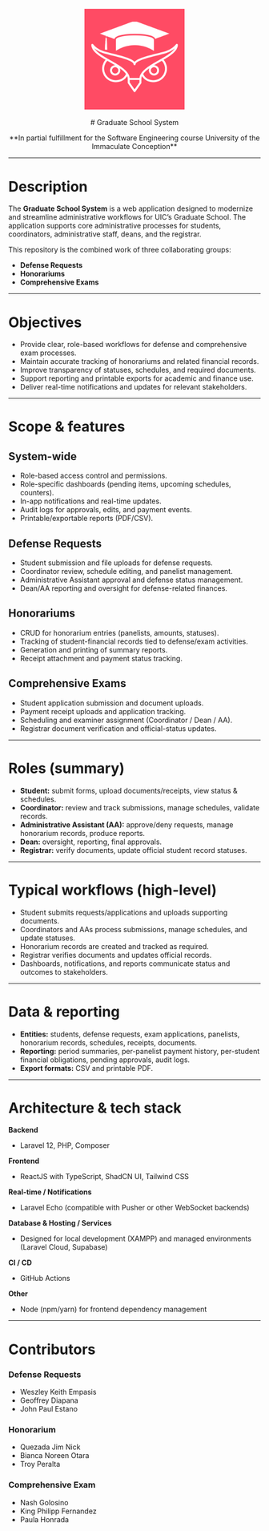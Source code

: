 <p align="center">
  <img src="public/grad_logo.png" alt="Graduate School Logo" width="200"/>
</p>
<p align="center">
# Graduate School System
</p>
<p align="center">
**In partial fulfillment for the Software Engineering course University of the Immaculate Conception**
</p>

---
# Description

The **Graduate School System** is a web application designed to modernize and streamline administrative workflows for UIC’s Graduate School. The application supports core administrative processes for students, coordinators, administrative staff, deans, and the registrar.

This repository is the combined work of three collaborating groups:
- **Defense Requests**
- **Honorariums**
- **Comprehensive Exams**

---

# Objectives

- Provide clear, role-based workflows for defense and comprehensive exam processes.  
- Maintain accurate tracking of honorariums and related financial records.  
- Improve transparency of statuses, schedules, and required documents.  
- Support reporting and printable exports for academic and finance use.  
- Deliver real-time notifications and updates for relevant stakeholders.

---

# Scope & features

## System-wide
- Role-based access control and permissions.  
- Role-specific dashboards (pending items, upcoming schedules, counters).  
- In-app notifications and real-time updates.  
- Audit logs for approvals, edits, and payment events.  
- Printable/exportable reports (PDF/CSV).

## Defense Requests
- Student submission and file uploads for defense requests.  
- Coordinator review, schedule editing, and panelist management.  
- Administrative Assistant approval and defense status management.  
- Dean/AA reporting and oversight for defense-related finances.

## Honorariums
- CRUD for honorarium entries (panelists, amounts, statuses).  
- Tracking of student-financial records tied to defense/exam activities.  
- Generation and printing of summary reports.  
- Receipt attachment and payment status tracking.

## Comprehensive Exams
- Student application submission and document uploads.  
- Payment receipt uploads and application tracking.  
- Scheduling and examiner assignment (Coordinator / Dean / AA).  
- Registrar document verification and official-status updates.

---

# Roles (summary)

- **Student:** submit forms, upload documents/receipts, view status & schedules.  
- **Coordinator:** review and track submissions, manage schedules, validate records.  
- **Administrative Assistant (AA):** approve/deny requests, manage honorarium records, produce reports.  
- **Dean:** oversight, reporting, final approvals.  
- **Registrar:** verify documents, update official student record statuses.

---

# Typical workflows (high-level)

- Student submits requests/applications and uploads supporting documents.  
- Coordinators and AAs process submissions, manage schedules, and update statuses.  
- Honorarium records are created and tracked as required.  
- Registrar verifies documents and updates official records.  
- Dashboards, notifications, and reports communicate status and outcomes to stakeholders.

---

# Data & reporting

- **Entities:** students, defense requests, exam applications, panelists, honorarium records, schedules, receipts, documents.  
- **Reporting:** period summaries, per-panelist payment history, per-student financial obligations, pending approvals, audit logs.  
- **Export formats:** CSV and printable PDF.

---

# Architecture & tech stack

**Backend**
- Laravel 12, PHP, Composer

**Frontend**
- ReactJS with TypeScript, ShadCN UI, Tailwind CSS

**Real-time / Notifications**
- Laravel Echo (compatible with Pusher or other WebSocket backends)

**Database & Hosting / Services**
- Designed for local development (XAMPP) and managed environments (Laravel Cloud, Supabase)

**CI / CD**
- GitHub Actions

**Other**
- Node (npm/yarn) for frontend dependency management

---



# Contributors

### Defense Requests
- Weszley Keith Empasis
- Geoffrey Diapana 
- John Paul Estano

### Honorarium

- Quezada Jim Nick
- Bianca Noreen Otara
- Troy Peralta

### Comprehensive Exam
- Nash Golosino
- King Philipp Fernandez
- Paula Honrada

